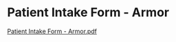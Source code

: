 # Patient Intake Form - Armor

[Patient Intake Form - Armor.pdf](Patient%20Intake%20Form%20-%20Armor%20239fd82008374aa98db4b56ccb4e92ec/Patient_Intake_Form_-_Armor.pdf)